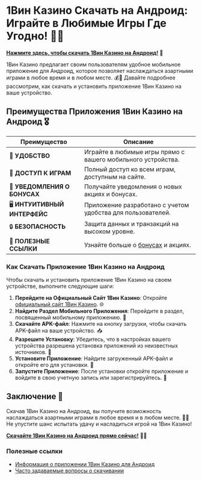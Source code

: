 # 1Вин Казино Скачать на Андроид: Играйте в Любимые Игры Где Угодно! 🎲✨

[**Нажмите здесь, чтобы скачать 1Вин Казино на Андроид!**](https://brandplay.link/smXVpBbG) 🤑

1Вин Казино предлагает своим пользователям удобное мобильное приложение для Андроид, которое позволяет наслаждаться азартными играми в любое время и в любом месте. 💰🎉 Давайте подробнее рассмотрим, как скачать и установить приложение 1Вин Казино на ваше устройство.

## Преимущества Приложения 1Вин Казино на Андроид 🎖️

| **Преимущество**                 | **Описание**                                          |
|----------------------------------|------------------------------------------------------|
| 📱 **УДОБСТВО**                  | Играйте в любимые игры прямо с вашего мобильного устройства. |
| 🎰 **ДОСТУП К ИГРАМ**            | Полный доступ ко всем играм, доступным на сайте.    |
| 🔔 **УВЕДОМЛЕНИЯ О БОНУСАХ**     | Получайте уведомления о новых акциях и бонусах.     |
| 🖥️ **ИНТУИТИВНЫЙ ИНТЕРФЕЙС**    | Приложение разработано с учетом удобства для пользователей. |
| 🔒 **БЕЗОПАСНОСТЬ**               | Защита данных и транзакций на высоком уровне.       |
| 🔗 **ПОЛЕЗНЫЕ ССЫЛКИ**            | Узнайте больше о [бонусах](https://brandplay.link/smXVpBbG) и акциях. |

### Как Скачать Приложение 1Вин Казино на Андроид

Чтобы скачать и установить приложение 1Вин Казино на своем устройстве, выполните следующие шаги:

1. **Перейдите на Официальный Сайт 1Вин Казино**: Откройте [официальный сайт 1Вин Казино](https://brandplay.link/smXVpBbG). 🌐
2. **Найдите Раздел Мобильного Приложения**: Перейдите в раздел, посвященный мобильному приложению. 📲
3. **Скачайте APK-файл**: Нажмите на кнопку загрузки, чтобы скачать APK-файл на ваше устройство. 📥
4. **Разрешите Установку**: Убедитесь, что в настройках вашего устройства разрешена установка приложений из неизвестных источников. 🔧
5. **Установите Приложение**: Найдите загруженный APK-файл и откройте его для установки. 📲
6. **Запустите Приложение**: После установки откройте приложение и войдите в свою учетную запись или зарегистрируйтесь. 🎉

## Заключение 🎊

Скачав 1Вин Казино на Андроид, вы получите возможность наслаждаться азартными играми в любое время и в любом месте. 🌟💸 Не упустите шанс испытать удачу и насладиться игрой на 1Вин Казино!

[**Скачайте 1Вин Казино на Андроид прямо сейчас!**](https://brandplay.link/smXVpBbG) 💪🎊

### Полезные ссылки
- [Информация о приложении 1Вин Казино для Андроид](https://brandplay.link/smXVpBbG)
- [Часто задаваемые вопросы о скачивании](https://brandplay.link/smXVpBbG)

